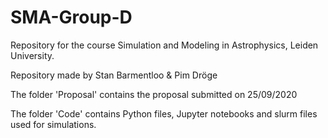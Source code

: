 # SMA-Group-D
Repository for the course Simulation and Modeling in Astrophysics, Leiden University.

Repository made by Stan Barmentloo &amp; Pim Dröge


The folder 'Proposal' contains the proposal submitted on 25/09/2020

The folder 'Code' contains Python files, Jupyter notebooks and slurm files used for simulations.
